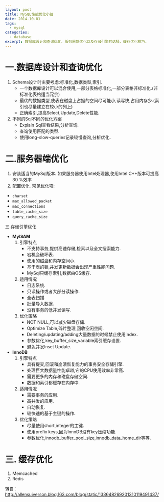 ```yaml
---
layout: post
title: MySQL性能优化小结
date: 2014-10-01
tags: 
  - mysql
categories:
  - database
excerpt: 数据库设计和查询优化、服务器端优化以及存储引擎的选择，缓存优化技巧。
---
```


<!--more-->

# 一.数据库设计和查询优化
1. Schema设计时主要考虑:标准化,数据类型,索引.
   - 一个数据库设计可以混合使用,一部分表格标准化,一部分表格非标准化.(非标准化表格适当冗余)
   - 最优的数据类型,使表在磁盘上占据的空间尽可能小,读写快,占用内存少.(索引也尽量建立在较小的列上)
   - 正确索引,提高Select,Update,Delete性能.
2. 不同的Sql不同的优化方案
   - Explain Sql查看结果,分析查询.
   - 查询使用匹配的类型.
   - 使用long-slow-queries记录较慢查询,分析优化.

# 二.服务器端优化
1. 安装适当的MySql版本.
 如果服务器使用Intel处理器,使用Intel C++版本可提高30 %效率
2. 配置优化.
 常见优化项:
  - `charset`  
  - `max_allowed_packet`  
  - `max_connections`  
  - `table_cache_size`  
  - `query_cache_size`

三.存储引擎优化

- **MyISAM**
    1. 引擎特点
       - 不支持事务,提供高速存储,检索以及全文搜索能力.
       - 宕机会破坏表.
       - 使用的磁盘和内存空间小.
       - 基于表的锁,并发更新数据会出现严重性能问题.
       - MySql只缓存索引,数据由OS缓存.
    2. 适用情况
       - 日志系统.
       - 只读操作或者大部分读操作.
       - 全表扫描.
       - 批量导入数据.
       - 没有事务的低并发读写.
    3. 优化策略
       - NOT NULL,可以减少磁盘存储.
       - Optimize Table,碎片整理,回收空闲空间.
       - Deleting/updating/adding大量数据的时候禁止使用index.
       - 参数优化,key_buffer_size_variable索引缓存设置.
       - 避免并发Inset Update.
- **InnoDB**
    1. 引擎特点
       - 具有提交,回滚和崩溃恢复能力的事务安全存储引擎.
       - 处理巨大数据量性能卓越,它的CPU使用效率非常高.
       - 需要更多的内存和磁盘存储空间.
       - 数据和索引都缓存在内存中.
    2. 适用情况
       - 需要事务的应用.
       - 高并发的应用.
       - 自动恢复.
       - 较快速的基于主键的操作.
    3. 优化策略
       - 尽量使用short,integer的主键.
       - 使用prefix keys,因为InnoDB没有key压缩功能.
       - 参数优化,innodb_buffer_pool_size,innodb_data_home_dir等等.

# 三. 缓存优化 
1. Memcached
2. Redis

转自： http://allensuiverson.blog.163.com/blog/static/133648269201310119491437/